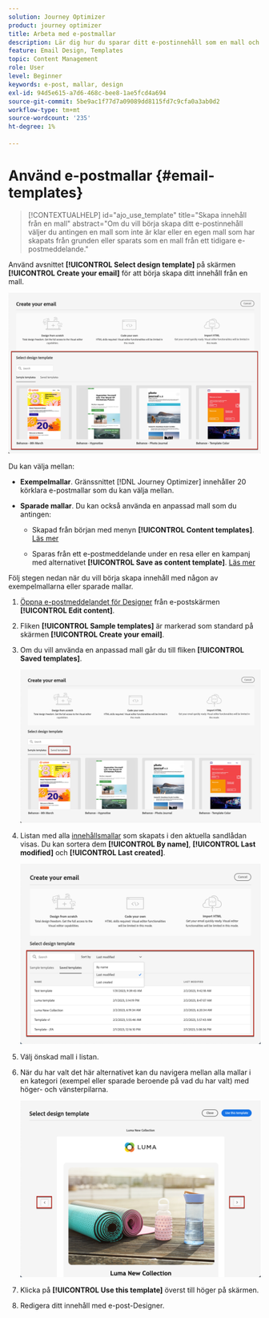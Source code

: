 ```yaml
---
solution: Journey Optimizer
product: journey optimizer
title: Arbeta med e-postmallar
description: Lär dig hur du sparar ditt e-postinnehåll som en mall och återanvänder det i Journey Optimizer
feature: Email Design, Templates
topic: Content Management
role: User
level: Beginner
keywords: e-post, mallar, design
exl-id: 94d5e615-a7d6-468c-bee8-1ae5fcd4a694
source-git-commit: 5be9ac1f77d7a09089dd8115fd7c9cfa0a3ab0d2
workflow-type: tm+mt
source-wordcount: '235'
ht-degree: 1%

---
```


# Använd e-postmallar {#email-templates}

>[!CONTEXTUALHELP]
>id="ajo_use_template"
>title="Skapa innehåll från en mall"
>abstract="Om du vill börja skapa ditt e-postinnehåll väljer du antingen en mall som inte är klar eller en egen mall som har skapats från grunden eller sparats som en mall från ett tidigare e-postmeddelande."

Använd avsnittet **[!UICONTROL Select design template]** på skärmen **[!UICONTROL Create your email]** för att börja skapa ditt innehåll från en mall.

![](assets/email_designer-templates.png)

Du kan välja mellan:

* **Exempelmallar**. Gränssnittet [!DNL Journey Optimizer] innehåller 20 körklara e-postmallar som du kan välja mellan.

* **Sparade mallar**. Du kan också använda en anpassad mall som du antingen:

   * Skapad från början med menyn **[!UICONTROL Content templates]**. [Läs mer](../content-management/content-templates.md#create-template-from-scratch)

   * Sparas från ett e-postmeddelande under en resa eller en kampanj med alternativet **[!UICONTROL Save as content template]**. [Läs mer](../content-management/content-templates.md#save-as-template)

Följ stegen nedan när du vill börja skapa innehåll med någon av exempelmallarna eller sparade mallar.

1. [Öppna e-postmeddelandet för Designer](get-started-email-design.md) från e-postskärmen **[!UICONTROL Edit content]**.

1. Fliken **[!UICONTROL Sample templates]** är markerad som standard på skärmen **[!UICONTROL Create your email]**.

1. Om du vill använda en anpassad mall går du till fliken **[!UICONTROL Saved templates]**.

   ![](assets/email_designer-saved-templates-tab.png)

1. Listan med alla [innehållsmallar](../content-management/content-templates.md#create-content-templates) som skapats i den aktuella sandlådan visas. Du kan sortera dem **[!UICONTROL By name]**, **[!UICONTROL Last modified]** och **[!UICONTROL Last created]**.

   ![](assets/email_designer-saved-templates-filter.png)

1. Välj önskad mall i listan.

1. När du har valt det här alternativet kan du navigera mellan alla mallar i en kategori (exempel eller sparade beroende på vad du har valt) med höger- och vänsterpilarna.

   ![](assets/email_designer-saved-templates-navigate.png)

1. Klicka på **[!UICONTROL Use this template]** överst till höger på skärmen.

1. Redigera ditt innehåll med e-post-Designer.
